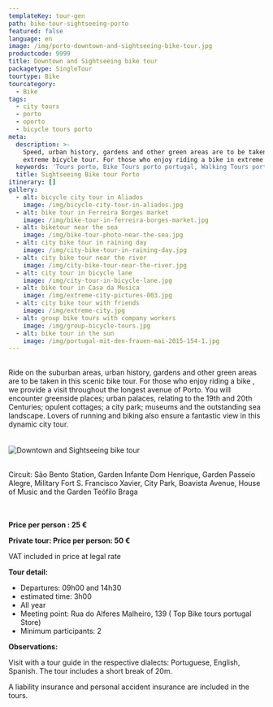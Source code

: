 ```yaml
---
templateKey: tour-gen
path: bike-tour-sightseeing-porto
featured: false
language: en
image: /img/porto-downtown-and-sightseeing-bike-tour.jpg
productcode: 9999
title: Downtown and Sightseeing bike tour
packagetype: SingleTour
tourtype: Bike
tourcategory:
  - Bike
tags:
  - city tours
  - porto
  - oporto
  - bicycle tours porto
meta:
  description: >-
    Speed, urban history, gardens and other green areas are to be taken in this
    extreme bicycle tour. For those who enjoy riding a bike in extreme and...
  keywords: 'Tours porto, Bike Tours porto portugal, Walking Tours porto portugal'
  title: Sightseeing Bike tour Porto
itinerary: []
gallery:
  - alt: bicycle city tour in Aliados
    image: /img/bicycle-city-tour-in-aliados.jpg
  - alt: bike tour in Ferreira Borges market
    image: /img/bike-tour-in-ferreira-borges-market.jpg
  - alt: biketour near the sea
    image: /img/bike-tour-photo-near-the-sea.jpg
  - alt: city bike tour in raining day
    image: /img/city-bike-tour-in-raining-day.jpg
  - alt: city bike tour near the river
    image: /img/city-bike-tour-near-the-river.jpg
  - alt: city tour in bicycle lane
    image: /img/city-tour-in-bicycle-lane.jpg
  - alt: bike tour in Casa da Musica
    image: /img/extreme-city-pictures-003.jpg
  - alt: city bike tour with friends
    image: /img/extreme-city.jpg
  - alt: group bike tours with company workers
    image: /img/group-bicycle-tours.jpg
  - alt: bike tour in the sun
    image: /img/portugal-mit-den-frauen-mai-2015-154-1.jpg
---
```

\
Ride on the suburban areas, urban history, gardens and other green areas are to be taken in this scenic bike tour. For those who enjoy riding a bike , we provide a visit throughout the longest avenue of Porto. You will encounter greenside places; urban palaces, relating to the 19th and 20th Centuries; opulent cottages; a city park; museums and the outstanding sea landscape. Lovers of running and biking also ensure a fantastic view in this dynamic city tour.
\
\
\
![Downtown and Sightseeing bike tour](/img/sightseeing-porto-bike-tour.png "Downtown and Sightseeing bike tour")


\
Circuit: São Bento Station, Garden Infante Dom Henrique, Garden Passeio Alegre, Military Fort S. Francisco Xavier, City Park, Boavista Avenue, House of Music and the Garden Teófilo Braga


\
\
**Price per person : 25 €**

**Private tour: Price per person: 50 €**

VAT included in price at legal rate

**Tour detail:**

* Departures: 09h00 and 14h30
* estimated time: 3h00
* All year
* Meeting point: Rua do Alferes Malheiro, 139 ( Top Bike tours portugal Store)
* Minimum participants: 2

**Observations:**

Visit with a tour guide in the respective dialects: Portuguese, English, Spanish. The tour includes a short break of 20m.

A liability insurance and personal accident insurance are included in the tours.
